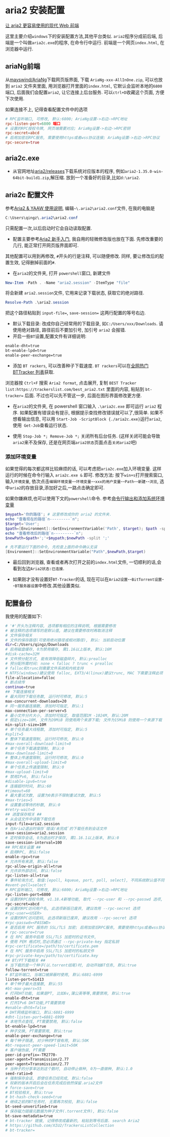 # aria2 安装配置

[让 aria2 更容易使用的现代 Web 前端](http://ariang.mayswind.net/zh_Hans/)

这里主要介绍`windows`下的安装配置方法,其他平台类似.
`aria2`程序分成前后端, 后端是一个叫做`aria2c.exe`的程序, 在命令行中运行.
前端是一个网页`index.html`, 在浏览器中运行.

## ariaNg前端

[mayswind/AriaNg]: https://github.com/mayswind/AriaNg/releases

从[mayswind/AriaNg][]下载网页版界面, 下载 `AriaNg-xxx-AllInOne.zip`,
可以也放到 `aria2` 文件夹里面, 用浏览器打开里面的`index.html`,
它默认会监听本地的`6800`端口, 后面我们会配置`aria2`, 让它连接上后台服务.
可以`ctrl+D`收藏这个页面, 方便下次使用.

如果连接不上, 记得查看配置文件中的选项

```conf
# RPC监听端口, 可修改, 默认:6800; AriaNg设置->右边->RPC地址
rpc-listen-port=6800 端口
# 设置的RPC授权令牌, 网页端需要对应; AriaNg设置->右边->RPC密钥
rpc-secret=abcd
# 启用加密后RPC服务, 需要使用https或者wss协议连接; AriaNg设置->右边->RPC协议
rpc-secure=true
```

## aria2c.exe

+ 从官网地址[aria2/releases](https://github.com/aria2/aria2/releases)下载系统对应版本的程序,
例如`aria2-1.35.0-win-64bit-build1.zip`,解压缩. 放到一个准备好的目录,比如`d:\aria2`.

## aria2c 配置文件

参考[Aria2 & YAAW 使用说明](http://aria2c.com/usage.html),
编辑`~\.aria2\aria2.conf`文件, 在我的电脑是

```powershell
C:\Users\qingz\.aria2\aria2.conf
```

只需配置一次,以后启动时它会自动读取配置.

+ 配置主要参考[Aria2 新手入门](https://zhuanlan.zhihu.com/p/37021947),
我自用的轻微修改版也放在下面. 先修改重要的几行, 能正常打开网页版界面即可.

其他配置可以用到再修改, `#`开头的行是注释, 可以随便修改.
同样, 要让修改后的配置生效, 记得删掉前面的`#`.

+ 在`aria2`的文件夹, 打开 `powershell`窗口, 新建文件

```powershell
New-Item -Path . -Name "aria2.session" -ItemType "file"
```

将会新建 `aria2.session`文件, 它用来记录下载状态, 获取它的绝对路径.

```powershell
Resolve-Path .\aria2.session
```

把这个路径粘贴到 `input-file=`, `save-session=` 这两行配置的等号右边.

+ 默认下载目录: 改成你自己经常用的下载目录, 如`C:/Users/xxx/Downloads`.
请使用绝对路径, 路径前后不要加引号, 加引号 `aria2` 会报错.
+ 开启一些`BT`设置,配置文件有详细说明:

``` bash
enable-dht=true
bt-enable-lpd=true
enable-peer-exchange=true
```

+ 添加 `BT rackers`, 可以改善种子下载速度.
`BT rackers`可以在[全网热门BTTracker 列表](https://github.com/XIU2/TrackersListCollection)获取.

浏览器按 `Ctrl+F` 搜索 `Aria2 format`, 点击展开,
复制 `BEST Tracker list:https://trackerslist.com/best_aria2.txt` 里面的内容,
粘贴到 `bt-tracker=` 后面.
不过也可以先不管这一步, 后面在图形界面修改更方便.

+ 在`aria2`的文件夹, 在 powershell 窗口输入 `.\aria2c.exe` 即可运行 `aria2` 程序.
如果配置有错误会有提示, 根据提示查找修改错误就可以了,很简单.
如果不想看输出信息, 可以用 `Start-Job -ScriptBlock {./aria2c.exe}`运行`aria2`,
使用` Get-Job`查看运行状态.

+ 使用 `Stop-Job *; Remove-Job *;` 关闭所有后台任务.
(这样关闭可能会导致`aria2`来不及保存, 还是在网页端`aria2状态`页面点击`关闭aria2`吧)

### 添加环境变量

如果觉得的每次都这样比较麻烦的话, 可以考虑把`aria2c.exe`加入环境变量.
这样运行的时候在命令行输入 `aria2c.exe &` 即可.
修改方法: 按下`win+s`打开搜索窗口,输入`环境变量`,
依次点击`编辑环境变量`--`环境变量`--`xxx的用户变量`--`Path`--`新建`--`浏览`,
选中`aria2`的存放目录,添加好之后,一路点击确定即可.

如果你嫌麻烦,也可以使用下文的`powershell`命令.
参考[命令行输出和添加系统环境变量](https://blog.csdn.net/amoscn/article/details/108654236)

```powershell
$mypath='你的路径'; # 这里修改成你的 aria2 的文件夹.
echo "查看现在的路径`n---------`n";
$target='User';
$path=[Environment]::GetEnvironmentVariable('Path', $target); $path -split ';'
echo "查看修改后的路径`n---------`n";
$newPath=$path+';'+$mypath;$newPath -split ';'

# 先不要运行下面的命令, 先检查上面的命令确认无误
[Environment]::SetEnvironmentVariable("Path",$newPath,$target)
```

+ 最后回到浏览器, 查看或者再次打开之前的`index.html`文件,
一切顺利的话,会看到左边`Aria2状态:已连接`.

+ 如果刚才没有设置好`BT-Tracker`的话,
现在可以在`Aria2设置`--`BitTorrent设置`--`BT服务器设置`中修改.其他设置类似.

## 配置备份

我使用的配置如下:

```bash
# '#'开头为注释内容, 选项都有相应的注释说明, 根据需要修改
# 被注释的选项填写的是默认值, 建议在需要修改时再取消注释
# 文件保存相关
# 文件的保存路径(可使用绝对路径或相对路径), 默认: 当前启动位置
dir=C:/Users/qingz/Downloads
# 启用磁盘缓存, 0为禁用缓存, 需1.16以上版本, 默认:16M
#disk-cache=32M
# 文件预分配方式, 能有效降低磁盘碎片, 默认:prealloc
# 预分配所需时间: none < falloc ? trunc < prealloc
# falloc和trunc则需要文件系统和内核支持
# NTFS(windows)建议使用 falloc, EXT3/4(linux)建议trunc, MAC 下需要注释此项
file-allocation=falloc
# 断点续传
continue=true
## 下载连接相关
# 最大同时下载任务数, 运行时可修改, 默认:5
max-concurrent-downloads=20
# 同一服务器连接数, 添加时可指定, 默认:1
max-connection-per-server=5
# 最小文件分片大小, 添加时可指定, 取值范围1M -1024M, 默认:20M
# 假定size=10M, 文件为20MiB 则使用两个来源下载; 文件为15MiB 则使用一个来源下载
min-split-size=10M
# 单个任务最大线程数, 添加时可指定, 默认:5
#split=5
# 整体下载速度限制, 运行时可修改, 默认:0
#max-overall-download-limit=0
# 单个任务下载速度限制, 默认:0
#max-download-limit=0
# 整体上传速度限制, 运行时可修改, 默认:0
#max-overall-upload-limit=0
# 单个任务上传速度限制, 默认:0
#max-upload-limit=0
# 禁用IPv6, 默认:false
#disable-ipv6=true
# 连接超时时间, 默认:60
#timeout=60
# 最大重试次数, 设置为0表示不限制重试次数, 默认:5
#max-tries=5
# 设置重试等待的秒数, 默认:0
#retry-wait=0
## 进度保存相关 ##
# 从会话文件中读取下载任务
input-file=aria2.session
# 在Aria2退出时保存`错误/未完成`的下载任务到会话文件
save-session=aria2.session
# 定时保存会话, 0为退出时才保存, 需1.16.1以上版本, 默认:0
save-session-interval=100
## RPC相关设置 ##
# 启用RPC, 默认:false
enable-rpc=true
# 允许所有来源, 默认:false
rpc-allow-origin-all=true
# 允许非外部访问, 默认:false
rpc-listen-all=true
# 事件轮询方式, 取值:[epoll, kqueue, port, poll, select], 不同系统默认值不同
#event-poll=select
# RPC监听端口, 可修改, 默认:6800; AriaNg设置->右边->RPC地址
rpc-listen-port=6800
# 设置的RPC授权令牌, v1.18.4新增功能, 取代 --rpc-user 和 --rpc-passwd 选项, 新手可以先不管 网页端需要对应; AriaNg设置->右边->RPC密钥
rpc-secret=abcd
# 设置的RPC访问用户名, 此选项新版已废弃, 建议改用 --rpc-secret 选项
#rpc-user=<USER>
# 设置的RPC访问密码, 此选项新版已废弃, 建议改用 --rpc-secret 选项
#rpc-passwd=<PASSWD>
# 是否启用 RPC 服务的 SSL/TLS 加密; 启用加密后RPC服务, 需要使用https或者wss协议连接; AriaNg设置->右边->RPC协议
# rpc-secure=true
# 在 RPC 服务中启用 SSL/TLS 加密时的证书文件,
# 使用 PEM 格式时,您必须通过 --rpc-private-key 指定私钥
#rpc-certificate=/path/to/certificate.pem
# 在 RPC 服务中启用 SSL/TLS 加密时的私钥文件
#rpc-private-key=/path/to/certificate.key
## BT/PT下载相关 ##
# 当下载的是一个种子(以.torrent结尾)时, 自动开始BT任务, 默认:true
follow-torrent=true
# BT监听端口, 当端口被屏蔽时使用, 默认:6881-6999
listen-port=51413
# 单个种子最大连接数, 默认:55
#bt-max-peers=55
# 打开DHT功能, 如果是PT, 比如6v,蒲公英等等,需要禁用, 默认:true
enable-dht=true
# 打开IPv6 DHT功能,PT需要禁用
#enable-dht6=false
# DHT网络监听端口, 默认:6881-6999
#dht-listen-port=6881-6999
# 本地节点查找, PT需要禁用, 默认:false
bt-enable-lpd=true
# 种子交换, PT需要禁用, 默认:true
enable-peer-exchange=true
# 每个种子限速, 对少种的PT很有用, 默认:50K
#bt-request-peer-speed-limit=50K
# 客户端伪装, PT需要
peer-id-prefix=-TR2770-
user-agent=Transmission/2.77
peer-agent=Transmission/2.77
# 当种子的分享率达到这个数时, 自动停止做种, 0为一直做种, 默认:1.0
seed-ratio=0
# 强制保存会话, 即使任务已经完成, 默认:false
# 较新的版本开启后会在任务完成后依然保留.aria2文件
# force-save=true
# BT校验相关, 默认:true
# bt-hash-check-seed=true
# 继续之前的BT任务时, 无需再次校验, 默认:false
bt-seed-unverified=true
# 保存磁力链接元数据为种子文件(.torrent文件), 默认:false
bt-save-metadata=true
# bt-tracker 链接, 记得修改成最新的, 粘贴到等号后面. search Aria2
# https://github.com/XIU2/TrackersListCollection
# bt-tracker=
```
